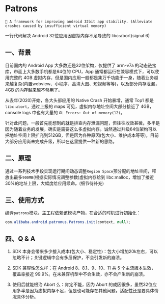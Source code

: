 # Patrons

`🎉 A framework for improving android 32bit app stability. (Alleviate crashes caused by insufficient virtual memory)`

一行代码解决 Android 32位应用因虚拟内存不足导致的 libc:abort(signal 6)

## 一、背景
目前国内的 Android App 大多数还是32位架构，仅提供了 arm-v7a 的动态链接库，市面上大多数手机都是64位的 CPU，App 通常都运行在兼容模式下，可以使用完整的 4GB 虚拟内存，但是国内应用一般都是集万千功能于一身，随着业务越来越复杂(内置webview、小程序、高清大图、短视频等等)，以及部分内存泄漏，4GB 的内存越来越不够用了。

从去年(2020)开始，各大头部应用的 Native Crash 开始暴增，通常 Top1 都是 `libc:abort`，通过上报的 maps 可见，虚拟内存地址空间大部分接近了 4GB，console logs 中也有大量的 `GL Errors: Out of memory(12)`。

针对此问题，一般首先能想到的就是排查内存泄漏问题，但往往收效甚微，多半是因为随着业务的发展，确实是需要这么多虚拟内存。诚然通过升级64位架构可以把地址空间上限扩充到512GB，但是因为各种原因(包大小、维护成本等等)，目前大部分应用尚未完成升级，所以在这里提供一种新的思路。

## 二、原理
通过一系列技术手段实现运行期间动态调整`Region Space`预分配的地址空间，释放出最多`900MB`(根据实际情况调整参数)虚拟内存给到 libc:malloc，增加了接近30%的地址上限，大幅度给应用续命。(细节待补充)

## 三、使用方式
编译`patrons`模块，主工程依赖该模块产物，在合适的时机进行初始化：

```java
com.alibaba.android.patronus.Patrons.init(context, null);
```

## 四、Q & A

1. SDK 本身会带来多少接入成本(包大小、稳定性)：包大小增加20k左右，可以忽略不计；关键逻辑中会有多层保护，不会引发新的崩溃。

2. SDK 兼容性怎么样：在 Android 8、8.1、9、10、11 共 5 个主流版本生效，覆盖率接近 99.9%。在未兼容机型中不会生效，亦不会产生新的崩溃。

3. 使用后就能根治 Abort 么：肯定不能，因为 Abort 的成因很多，虽然32位应用多半是因为虚拟内存不足，但是也可能存在其他问题，适配性还是要具体情况具体分析。